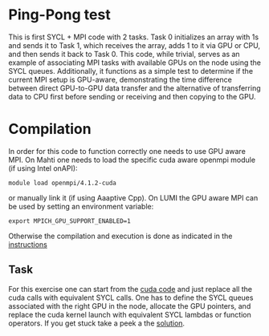 # Ping-Pong test

This is first SYCL + MPI code with 2 tasks. Task 0 initializes an array with 1s and sends it to Task 1, which receives the array, adds 1 to it via GPU or CPU, and then sends it back to Task 0. 
This code, while trivial, serves as an example of associating MPI tasks with available GPUs on the node using the SYCL queues. Additionally, it functions as a simple test to determine if the current MPI setup is GPU-aware, demonstrating the time difference between direct GPU-to-GPU data transfer and the alternative of transferring data to CPU first before sending or receiving and then copying to the GPU.

# Compilation
In order for this code to function correctly one needs to use GPU aware MPI. 
On Mahti one needs to load the specific cuda aware openmpi module (if using Intel onAPI):
```
module load openmpi/4.1.2-cuda
```
or manually link it (if using Aaaptive Cpp).
On LUMI the GPU aware MPI can be used by setting an environment variable:
```
export MPICH_GPU_SUPPORT_ENABLED=1
```
Otherwise the compilation and execution is done as indicated in the [instructions](../../../Exercises_Instructions.md)
## Task
For this exercise one can start from the [cuda code](08-ping-pong/CUDA/src/) and just  replace all the cuda calls with equivalent SYCL calls. One has to define the SYCL queues associated with the right GPU in the node, allocate the GPU pointers, and replace the cuda kernel launch with equivalent SYCL lambdas or function operators. If you get stuck take a peek a the [solution](solution/pp_with_usm.cpp).

